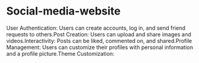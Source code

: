 # Social-media-website
User Authentication: Users can create accounts, log in, and send friend requests to others.Post Creation: Users can upload and share images and videos.Interactivity: Posts can be liked, commented on, and shared.Profile Management: Users can customize their profiles with personal information and a profile picture.Theme Customization: 
